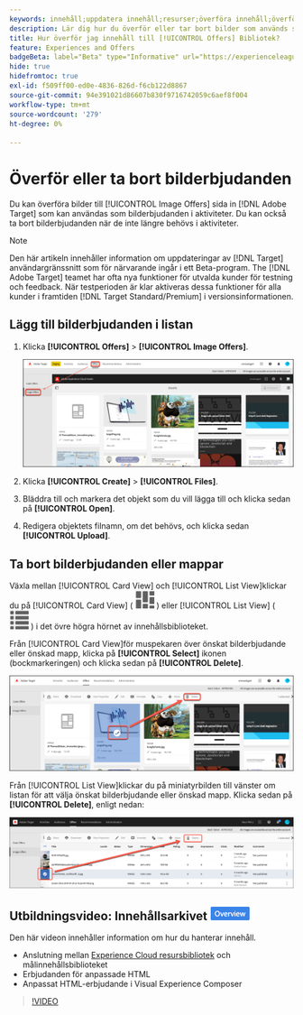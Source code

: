 ```yaml
---
keywords: innehåll;uppdatera innehåll;resurser;överföra innehåll;överföra resurs;ta bort innehåll
description: Lär dig hur du överför eller tar bort bilder som används som bilderbjudanden.
title: Hur överför jag innehåll till [!UICONTROL Offers] Bibliotek?
feature: Experiences and Offers
badgeBeta: label="Beta" type="Informative" url="https://experienceleague.adobe.com/docs/target/using/introduction/intro.html#beta newtab=true" tooltip="Vad är Beta-funktioner i [!DNL Adobe Target]."
hide: true
hidefromtoc: true
exl-id: f509ff00-ed0e-4836-826d-f6cb122d8867
source-git-commit: 94e391021d86607b830f9716742059c6aef8f004
workflow-type: tm+mt
source-wordcount: '279'
ht-degree: 0%

---
```


# Överför eller ta bort bilderbjudanden

Du kan överföra bilder till [!UICONTROL Image Offers] sida in [!DNL Adobe Target] som kan användas som bilderbjudanden i aktiviteter. Du kan också ta bort bilderbjudanden när de inte längre behövs i aktiviteter.

>[!NOTE]
>
>Den här artikeln innehåller information om uppdateringar av [!DNL Target] användargränssnitt som för närvarande ingår i ett Beta-program. The [!DNL Adobe Target] teamet har ofta nya funktioner för utvalda kunder för testning och feedback. När testperioden är klar aktiveras dessa funktioner för alla kunder i framtiden [!DNL Target Standard/Premium] i versionsinformationen.

## Lägg till bilderbjudanden i listan

1. Klicka **[!UICONTROL Offers]** > **[!UICONTROL Image Offers]**.

   ![Erbjudanden > Bilderbjudanden](/help/main/c-experiences/c-manage-content/assets/image-offers-new.png)

1. Klicka **[!UICONTROL Create]** > **[!UICONTROL Files]**.
1. Bläddra till och markera det objekt som du vill lägga till och klicka sedan på **[!UICONTROL Open]**.
1. Redigera objektets filnamn, om det behövs, och klicka sedan **[!UICONTROL Upload]**.

## Ta bort bilderbjudanden eller mappar

Växla mellan [!UICONTROL Card View] och [!UICONTROL List View]klickar du på [!UICONTROL Card View] ( ![Ikon för kortvyn](/help/main/c-experiences/c-manage-content/assets/icon-tile.png) ) eller [!UICONTROL List View] ( ![Ikon för listvy](/help/main/c-experiences/c-manage-content/assets/icon-list-view.png) ) i det övre högra hörnet av innehållsbiblioteket.

Från [!UICONTROL Card View]för muspekaren över önskat bilderbjudande eller önskad mapp, klicka på **[!UICONTROL Select]** ikonen (bockmarkeringen) och klicka sedan på **[!UICONTROL Delete]**.

![Ta bort erbjudande från kortvyn](/help/main/c-experiences/c-manage-content/assets/delete-card-view.png)

Från [!UICONTROL List View]klickar du på miniatyrbilden till vänster om listan för att välja önskat bilderbjudande eller önskad mapp. Klicka sedan på **[!UICONTROL Delete]**, enligt nedan:

![Ta bort markerat objekt](/help/main/c-experiences/c-manage-content/assets/delete-image-offer.png)

## Utbildningsvideo: Innehållsarkivet ![Märket Översikt](/help/main/assets/overview.png)

Den här videon innehåller information om hur du hanterar innehåll.

* Anslutning mellan [Experience Cloud resursbibliotek](https://experienceleague.adobe.com/docs/core-services/interface/assets/creative-cloud.html) och målinnehållsbiblioteket
* Erbjudanden för anpassade HTML
* Anpassat HTML-erbjudande i Visual Experience Composer

>[!VIDEO](https://video.tv.adobe.com/v/17387)
